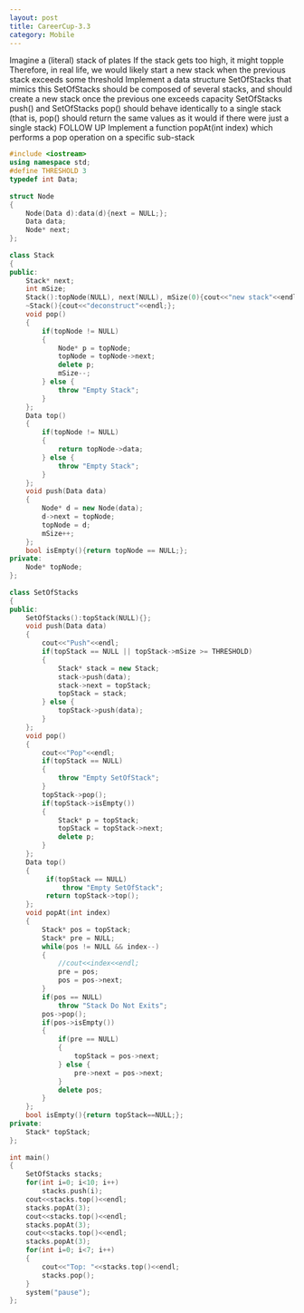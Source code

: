```yaml
---
layout: post
title: CareerCup-3.3
category: Mobile
---
```


Imagine a (literal) stack of plates If the stack gets too high, it might topple Therefore, in real life, we would likely start a new stack when the previous stack exceeds some threshold Implement a data structure SetOfStacks that mimics this SetOfStacks should be composed of several stacks, and should create a new stack once the previous one exceeds capacity SetOfStacks push() and SetOfStacks pop() should behave identically to a single stack (that is, pop() should return the same values as it would if there were just a single stack) 
FOLLOW UP
Implement a function popAt(int index) which performs a pop operation on a specific sub-stack 


```c++
#include <iostream>  
using namespace std;  
#define THRESHOLD 3  
typedef int Data;  
  
struct Node  
{  
    Node(Data d):data(d){next = NULL;};  
    Data data;  
    Node* next;  
};  
  
class Stack  
{  
public:  
    Stack* next;  
    int mSize;   
    Stack():topNode(NULL), next(NULL), mSize(0){cout<<"new stack"<<endl;};  
    ~Stack(){cout<<"deconstruct"<<endl;};  
    void pop()  
    {  
        if(topNode != NULL)  
        {  
            Node* p = topNode;  
            topNode = topNode->next;  
            delete p;  
            mSize--;  
        } else {  
            throw "Empty Stack";  
        }  
    };  
    Data top()  
    {  
        if(topNode != NULL)  
        {  
            return topNode->data;  
        } else {  
            throw "Empty Stack";  
        }  
    };  
    void push(Data data)  
    {  
        Node* d = new Node(data);  
        d->next = topNode;  
        topNode = d;  
        mSize++;  
    };  
    bool isEmpty(){return topNode == NULL;};  
private:  
    Node* topNode;  
};  
  
class SetOfStacks  
{  
public:  
    SetOfStacks():topStack(NULL){};  
    void push(Data data)  
    {  
        cout<<"Push"<<endl;  
        if(topStack == NULL || topStack->mSize >= THRESHOLD)  
        {  
            Stack* stack = new Stack;  
            stack->push(data);  
            stack->next = topStack;  
            topStack = stack;  
        } else {  
            topStack->push(data);  
        }  
    };  
    void pop()  
    {  
        cout<<"Pop"<<endl;  
        if(topStack == NULL)  
        {  
            throw "Empty SetOfStack";  
        }  
        topStack->pop();  
        if(topStack->isEmpty())  
        {  
            Stack* p = topStack;  
            topStack = topStack->next;  
            delete p;  
        }  
    };  
    Data top()  
    {  
         if(topStack == NULL)  
             throw "Empty SetOfStack";  
         return topStack->top();  
    };  
    void popAt(int index)  
    {  
        Stack* pos = topStack;  
        Stack* pre = NULL;  
        while(pos != NULL && index--)  
        {  
            //cout<<index<<endl;  
            pre = pos;  
            pos = pos->next;  
        }  
        if(pos == NULL)  
            throw "Stack Do Not Exits";  
        pos->pop();  
        if(pos->isEmpty())  
        {  
            if(pre == NULL)  
            {  
                topStack = pos->next;  
            } else {  
                pre->next = pos->next;  
            }  
            delete pos;  
        }  
    };  
    bool isEmpty(){return topStack==NULL;};   
private:  
    Stack* topStack;  
};  
  
int main()  
{  
    SetOfStacks stacks;  
    for(int i=0; i<10; i++)  
        stacks.push(i);  
    cout<<stacks.top()<<endl;  
    stacks.popAt(3);  
    cout<<stacks.top()<<endl;  
    stacks.popAt(3);  
    cout<<stacks.top()<<endl;  
    stacks.popAt(3);  
    for(int i=0; i<7; i++)  
    {  
        cout<<"Top: "<<stacks.top()<<endl;  
        stacks.pop();      
    }  
    system("pause");  
}; 
```